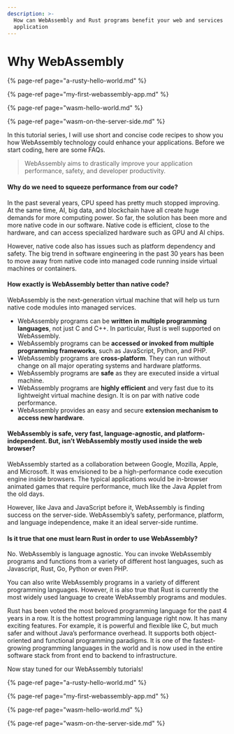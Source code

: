 ```yaml
---
description: >-
  How can WebAssembly and Rust programs benefit your web and services
  application
---
```


# Why WebAssembly

{% page-ref page="a-rusty-hello-world.md" %}

{% page-ref page="my-first-webassembly-app.md" %}

{% page-ref page="wasm-hello-world.md" %}

{% page-ref page="wasm-on-the-server-side.md" %}

In this tutorial series, I will use short and concise code recipes to show you how WebAssembly technology could enhance your applications. Before we start coding, here are some FAQs.

> WebAssembly aims to drastically improve your application performance, safety, and developer productivity.

#### **Why do we need to squeeze performance from our code?**

In the past several years, CPU speed has pretty much stopped improving. At the same time, AI, big data, and blockchain have all create huge demands for more computing power. So far, the solution has been more and more native code in our software. Native code is efficient, close to the hardware, and can access specialized hardware such as GPU and AI chips.

However, native code also has issues such as platform dependency and safety. The big trend in software engineering in the past 30 years has been to move away from native code into managed code running inside virtual machines or containers.

#### **How exactly is WebAssembly better than native code?**

WebAssembly is the next-generation virtual machine that will help us turn native code modules into managed services.

* WebAssembly programs can be **written in multiple programming languages**, not just C and C++. In particular, Rust is well supported on WebAssembly.
* WebAssembly programs can be **accessed or invoked from multiple programming frameworks**, such as JavaScript, Python, and PHP.
* WebAssembly programs are **cross-platform**. They can run without change on all major operating systems and hardware platforms.
* WebAssembly programs are **safe** as they are executed inside a virtual machine.
* WebAssembly programs are **highly efficient** and very fast due to its lightweight virtual machine design. It is on par with native code performance.
* WebAssembly provides an easy and secure **extension mechanism to access new hardware**.

#### **WebAssembly is safe, very fast, language-agnostic, and platform-independent. But, isn’t WebAssembly mostly used inside the web browser?**

WebAssembly started as a collaboration between Google, Mozilla, Apple, and Microsoft. It was envisioned to be a high-performance code execution engine inside browsers. The typical applications would be in-browser animated games that require performance, much like the Java Applet from the old days.

However, like Java and JavaScript before it, WebAssembly is finding success on the server-side. WebAssembly’s safety, performance, platform, and language independence, make it an ideal server-side runtime.

#### **Is it true that one must learn Rust in order to use WebAssembly?**

No. WebAssembly is language agnostic. You can invoke WebAssembly programs and functions from a variety of different host languages, such as Javascript, Rust, Go, Python or even PHP.

You can also write WebAssembly programs in a variety of different programming languages. However, it is also true that Rust is currently the most widely used language to create WebAssembly programs and modules.

Rust has been voted the most beloved programming language for the past 4 years in a row. It is the hottest programming language right now. It has many exciting features. For example, it is powerful and flexible like C, but much safer and without Java’s performance overhead. It supports both object-oriented and functional programming paradigms. It is one of the fastest-growing programming languages in the world and is now used in the entire software stack from front end to backend to infrastructure.

Now stay tuned for our WebAssembly tutorials!

{% page-ref page="a-rusty-hello-world.md" %}

{% page-ref page="my-first-webassembly-app.md" %}

{% page-ref page="wasm-hello-world.md" %}

{% page-ref page="wasm-on-the-server-side.md" %}

